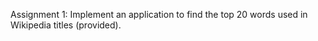 Assignment 1: Implement an application to find the top 20 words used in Wikipedia titles (provided).
